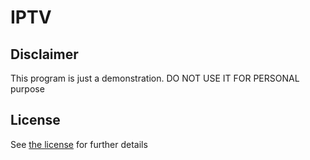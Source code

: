 # IPTV

## Disclaimer

   This program is just a demonstration. DO NOT USE IT FOR PERSONAL purpose

## License

See [the license](LICENSE) for further details
